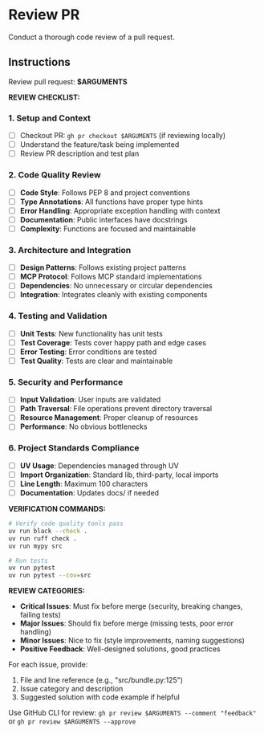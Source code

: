 # Review PR

Conduct a thorough code review of a pull request.

## Instructions

Review pull request: **$ARGUMENTS**

**REVIEW CHECKLIST:**

### 1. Setup and Context
- [ ] Checkout PR: `gh pr checkout $ARGUMENTS` (if reviewing locally)
- [ ] Understand the feature/task being implemented
- [ ] Review PR description and test plan

### 2. Code Quality Review
- [ ] **Code Style**: Follows PEP 8 and project conventions
- [ ] **Type Annotations**: All functions have proper type hints
- [ ] **Error Handling**: Appropriate exception handling with context
- [ ] **Documentation**: Public interfaces have docstrings
- [ ] **Complexity**: Functions are focused and maintainable

### 3. Architecture and Integration
- [ ] **Design Patterns**: Follows existing project patterns
- [ ] **MCP Protocol**: Follows MCP standard implementations  
- [ ] **Dependencies**: No unnecessary or circular dependencies
- [ ] **Integration**: Integrates cleanly with existing components

### 4. Testing and Validation
- [ ] **Unit Tests**: New functionality has unit tests
- [ ] **Test Coverage**: Tests cover happy path and edge cases
- [ ] **Error Testing**: Error conditions are tested
- [ ] **Test Quality**: Tests are clear and maintainable

### 5. Security and Performance
- [ ] **Input Validation**: User inputs are validated
- [ ] **Path Traversal**: File operations prevent directory traversal
- [ ] **Resource Management**: Proper cleanup of resources
- [ ] **Performance**: No obvious bottlenecks

### 6. Project Standards Compliance
- [ ] **UV Usage**: Dependencies managed through UV
- [ ] **Import Organization**: Standard lib, third-party, local imports
- [ ] **Line Length**: Maximum 100 characters
- [ ] **Documentation**: Updates docs/ if needed

**VERIFICATION COMMANDS:**
```bash
# Verify code quality tools pass
uv run black --check .
uv run ruff check .
uv run mypy src

# Run tests
uv run pytest
uv run pytest --cov=src
```

**REVIEW CATEGORIES:**
- **Critical Issues**: Must fix before merge (security, breaking changes, failing tests)
- **Major Issues**: Should fix before merge (missing tests, poor error handling)
- **Minor Issues**: Nice to fix (style improvements, naming suggestions)
- **Positive Feedback**: Well-designed solutions, good practices

For each issue, provide:
1. File and line reference (e.g., "src/bundle.py:125")
2. Issue category and description
3. Suggested solution with code example if helpful

Use GitHub CLI for review: `gh pr review $ARGUMENTS --comment "feedback"` or `gh pr review $ARGUMENTS --approve`